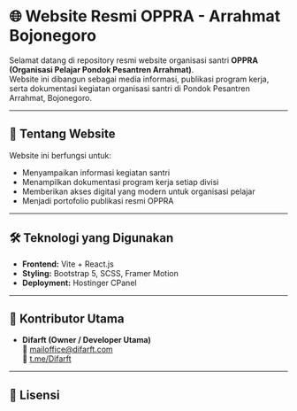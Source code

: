 # 🌐 Website Resmi OPPRA - Arrahmat Bojonegoro

Selamat datang di repository resmi website organisasi santri **OPPRA (Organisasi Pelajar Pondok Pesantren Arrahmat)**.  
Website ini dibangun sebagai media informasi, publikasi program kerja, serta dokumentasi kegiatan organisasi santri di Pondok Pesantren Arrahmat, Bojonegoro.

---

## 📌 Tentang Website

Website ini berfungsi untuk:

- Menyampaikan informasi kegiatan santri
- Menampilkan dokumentasi program kerja setiap divisi
- Memberikan akses digital yang modern untuk organisasi pelajar
- Menjadi portofolio publikasi resmi OPPRA


---

## 🛠️ Teknologi yang Digunakan

- **Frontend:** Vite + React.js
- **Styling:** Bootstrap 5, SCSS, Framer Motion
- **Deployment:**  Hostinger CPanel 

---

## 👥 Kontributor Utama

- **Difarft (Owner / Developer Utama)**  
  📧 [mailoffice@difarft.com](mailto:mailoffice@difarft.com)  
  📲 [t.me/Difarft](https://t.me/Difarft)

---

## 🔐 Lisensi

